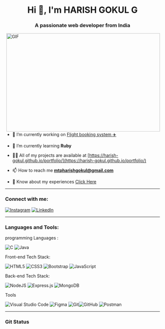 <h1 align="center">Hi 👋, I'm HARISH GOKUL G</h1>
<h3 align="center">A passionate web developer from India</h3>
 

<img align="right" alt="GIF" src="https://user-images.githubusercontent.com/37581959/141803278-86a2df71-ab7c-42b9-9e40-3c9f12172c38.gif" width="500" height="320" />

- 🔭 I’m currently working on [Flight booking system ✈️](https://github.com/Harish-Gokul/flight-booking-system-frontend)

- 🌱 I’m currently learning **Ruby**

- 👨‍💻 All of my projects are available at [https://harish-gokul.github.io/portfolio/](https://harish-gokul.github.io/portfolio/)

- 📫 How to reach me **mtpharishgokul@gmail.com**

- 📄 Know about my experiences [Click Here](https://drive.google.com/file/d/1VfrA9FpqHGoEnY0plO_rTYiAZNy3zuWr/view?usp=sharing)
<hr>
<h3 align="left">Connect with me:</h3>

[![Instagram](https://img.shields.io/badge/Instagram-%23E4405F.svg?logo=Instagram&logoColor=white)](https://www.instagram.com/harish.__.gokul/) [![LinkedIn](https://img.shields.io/badge/LinkedIn-%230077B5.svg?logo=linkedin&logoColor=white)](https://www.linkedin.com/in/harish-gokul-g-445962200/) 

<hr>
<p align="left">
</p>

<h3 align="left">Languages and Tools:</h3>

programming Languages :


![C](https://img.shields.io/badge/c-%2300599C.svg?style=for-the-badge&logo=c&logoColor=white) ![Java](https://img.shields.io/badge/java-%23ED8B00.svg?style=for-the-badge&logo=java&logoColor=white) 



Front-end Tech Stack:

![HTML5](https://img.shields.io/badge/html5-%23E34F26.svg?style=for-the-badge&logo=html5&logoColor=white) ![CSS3](https://img.shields.io/badge/css3-%231572B6.svg?style=for-the-badge&logo=css3&logoColor=white) ![Bootstrap](https://img.shields.io/badge/bootstrap-%23563D7C.svg?style=for-the-badge&logo=bootstrap&logoColor=white)  ![JavaScript](https://img.shields.io/badge/javascript-%23323330.svg?style=for-the-badge&logo=javascript&logoColor=%23F7DF1E)

Back-end Tech Stack:

![NodeJS](https://img.shields.io/badge/node.js-6DA55F?style=for-the-badge&logo=node.js&logoColor=white) ![Express.js](https://img.shields.io/badge/express.js-%23404d59.svg?style=for-the-badge&logo=express&logoColor=%2361DAFB) ![MongoDB](https://img.shields.io/badge/MongoDB-%234ea94b.svg?style=for-the-badge&logo=mongodb&logoColor=white)

Tools

![Visual Studio Code](https://img.shields.io/badge/Visual_Studio_Code-0078D4?style=for-the-badge&logo=visual%20studio%20code&logoColor=white) ![Figma](https://img.shields.io/badge/figma-%23F24E1E.svg?style=for-the-badge&logo=figma&logoColor=white) ![Git](https://img.shields.io/badge/GIT-E44C30?style=for-the-badge&logo=git&logoColor=white)![GitHub](https://img.shields.io/badge/GitHub-100000?style=for-the-badge&logo=github&logoColor=white) ![Postman](https://img.shields.io/badge/Postman-FF6C37?style=for-the-badge&logo=postman&logoColor=white) 
<hr>
<h3 align="left">Git Status</h3>
<div align="center"> 
    <img src="https://github-readme-stats.vercel.app/api/top-langs/?username=Harish-Gokul&theme=dark&hide_border=false&include_all_commits=true&count_private=true&layout=compact" alt="">
    <br>
    <img src="https://github-readme-stats.vercel.app/api?username=Harish-Gokul&theme=dark&hide_border=false&include_all_commits=true&count_private=true" alt="">
    <br>
    <img src="https://github-readme-streak-stats.herokuapp.com/?user=Harish-Gokul&theme=dark&hide_border=false" alt="">
</div>


